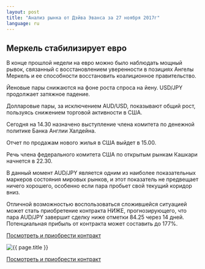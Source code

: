```yaml
---
layout: post
title: "Анализ рынка от Дэйва Эванса за 27 ноября 2017г"
language: ru
---
```

## Меркель стабилизирует евро

В конце прошлой недели на евро можно было наблюдать мощный рывок, связанный с восстановлением уверенности в позициях Ангелы Меркель и ее способности восстановить коалиционное правительство.

Йеновые пары снижаются на фоне роста спроса на йену. USD/JPY продолжает затяжное падение.

Долларовые пары, за исключением AUD/USD, показывают общий рост, пользуясь снижением торговой активности в США.
 
 
Сегодня на 14.30 назначено выступление члена комитета по денежной политике Банка Англии Халдейна.

Отчет по продажам нового жилья в США выйдет в 15.00.

Речь члена федерального комитета США по открытым рынкам Кашкари начнется в 22.30.
 
 
В данный момент AUD/JPY является одним из наиболее показательных маркеров состояния мировых рынков, и этот показатель не предвещает ничего хорошего, особенно если пара пробьет свой текущий коридор вниз.

Отличной возможностью воспользоваться сложившейся ситуацией может стать приобретение контракта НИЖЕ, прогнозирующего, что пара AUD/JPY завершит сделку ниже отметки 84.25 через 14 дней. Потенциальная прибыль от контракта может составить до 177%.

<a href="http://record.binary.com/_bivVDfg8lHux76XffYA0JmNd7ZgqdRLk/1/market=forex&underlying=frxAUDJPY&formname=higherlower&duration_amount=14&duration_units=d&amount=10&amount_type=payout&expiry_type=duration&barrier=84.25&s=1&t=AGAo0wZxiuWVUSIZnKLQvZ0co5lt24DG" target="_blank">Посмотреть и приобрести контракт</a>

<img src="{{ site.url }}/images/nov/ru-27-nov-17.png" alt="{{ page.title }}"  title="{{ page.title }}">

<a href="%LINK%%?https://www.binary.com/d/trade.cgi?market=forex&underlying=frxAUDJPY&formname=higherlower&duration_amount=14&duration_units=d&amount=10&amount_type=payout&expiry_type=duration&barrier=84.25&s=1&t=AGAo0wZxiuWVUSIZnKLQvZ0co5lt24DG" target="_blank">Посмотреть и приобрести контракт</a>